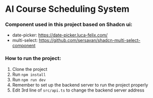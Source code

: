 # AI Course Scheduling System

### Component used in this project based on Shadcn ui:
- date-picker: https://date-picker.luca-felix.com/
- multi-select: https://github.com/sersavan/shadcn-multi-select-component


### How to run the project:
1. Clone the project
2. Run `npm install`
3. Run `npm run dev`
4. Remember to set up the backend server to run the project properly
5. Edit 3rd line of `src/api.ts` to change the backend server address